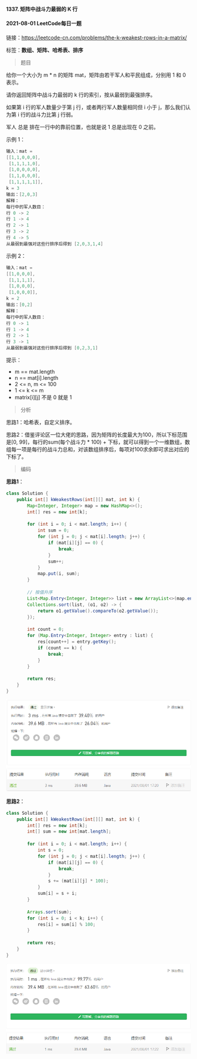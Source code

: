 #### 1337. 矩阵中战斗力最弱的 K 行

#### 2021-08-01 LeetCode每日一题

链接：https://leetcode-cn.com/problems/the-k-weakest-rows-in-a-matrix/

标签：**数组、矩阵、哈希表、排序**

> 题目

给你一个大小为 m * n 的矩阵 mat，矩阵由若干军人和平民组成，分别用 1 和 0 表示。

请你返回矩阵中战斗力最弱的 k 行的索引，按从最弱到最强排序。

如果第 i 行的军人数量少于第 j 行，或者两行军人数量相同但 i 小于 j，那么我们认为第 i 行的战斗力比第 j 行弱。

军人 总是 排在一行中的靠前位置，也就是说 1 总是出现在 0 之前。

示例 1：

```java
输入：mat = 
[[1,1,0,0,0],
 [1,1,1,1,0],
 [1,0,0,0,0],
 [1,1,0,0,0],
 [1,1,1,1,1]], 
k = 3
输出：[2,0,3]
解释：
每行中的军人数目：
行 0 -> 2 
行 1 -> 4 
行 2 -> 1 
行 3 -> 2 
行 4 -> 5 
从最弱到最强对这些行排序后得到 [2,0,3,1,4]
```

示例 2：

```java
输入：mat = 
[[1,0,0,0],
 [1,1,1,1],
 [1,0,0,0],
 [1,0,0,0]], 
k = 2
输出：[0,2]
解释： 
每行中的军人数目：
行 0 -> 1 
行 1 -> 4 
行 2 -> 1 
行 3 -> 1 
从最弱到最强对这些行排序后得到 [0,2,3,1]
```


提示：

- m == mat.length
- n == mat[i].length
- 2 <= n, m <= 100
- 1 <= k <= m
- matrix[i][j] 不是 0 就是 1

> 分析

思路1：哈希表，自定义排序。

思路2：借鉴评论区一位大佬的思路，因为矩阵的长度最大为100，所以下标范围是[0, 99]，每行的sum(每个战斗力 * 100) + 下标，就可以得到一个一维数组，数组每一项是每行的战斗力总和，对该数组排序后，每项对100求余即可求出对应的下标了。

> 编码

**思路1**：

```java
class Solution {
    public int[] kWeakestRows(int[][] mat, int k) {
        Map<Integer, Integer> map = new HashMap<>();
        int[] res = new int[k];

        for (int i = 0; i < mat.length; i++) {
            int sum = 0;
            for (int j = 0; j < mat[i].length; j++) {
                if (mat[i][j] == 0) {
                    break;
                }
                sum++;
            }
            map.put(i, sum);
        }

        // 按值升序
        List<Map.Entry<Integer, Integer>> list = new ArrayList<>(map.entrySet());
        Collections.sort(list, (o1, o2) -> {
            return o1.getValue().compareTo(o2.getValue());
        });

        int count = 0;
        for (Map.Entry<Integer, Integer> entry : list) {
            res[count++] = entry.getKey();
            if (count == k) {
                break;
            }
        }

        return res;
    }
}
```

![image-20210801172105850](1337.矩阵中战斗力最弱的K行.assets/image-20210801172105850.png)

**思路2**：

```java
class Solution {
    public int[] kWeakestRows(int[][] mat, int k) {
        int[] res = new int[k];
        int[] sum = new int[mat.length];

        for (int i = 0; i < mat.length; i++) {
            int s = 0;
            for (int j = 0; j < mat[i].length; j++) {
                if (mat[i][j] == 0) {
                    break;
                }
                s += (mat[i][j] * 100);
            }
            sum[i] = s + i;
        }

        Arrays.sort(sum);
        for (int i = 0; i < k; i++) {
            res[i] = sum[i] % 100;
        }

        return res;
    }
}
```

![image-20210801172316682](1337.矩阵中战斗力最弱的K行.assets/image-20210801172316682.png)